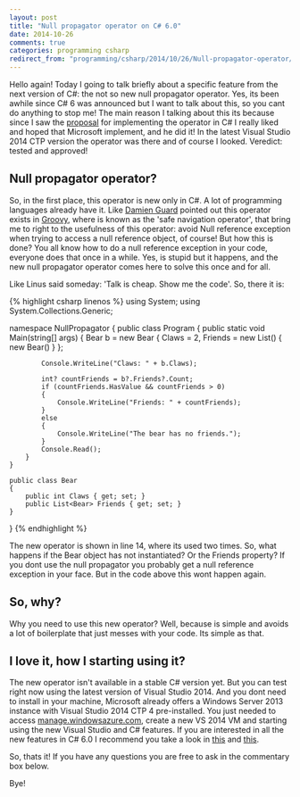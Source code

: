 ```yaml
---
layout: post
title: "Null propagator operator on C# 6.0"
date: 2014-10-26
comments: true
categories: programming csharp
redirect_from: "programming/csharp/2014/10/26/Null-propagator-operator/"
---
```


Hello again! Today I going to talk briefly about a specific feature from the next version of C#: the not so new null propagator operator. Yes, its been awhile since C# 6 was announced but I want to talk about this, so you cant do anything to stop me!
The main reason I talking about this its because since I saw the [proposal](https://visualstudio.uservoice.com/forums/121579-visual-studio/suggestions/3990187-add-operator-to-c) for implementing the operator in C# I really liked and hoped that Microsoft implement, and he did it! In the latest Visual Studio 2014 CTP version the operator was there and of course I looked. Veredict: tested and approved!

## Null propagator operator?

So, in the first place, this operator is new only in C#. A lot of programming languages already have it.
Like [Damien Guard](http://damieng.com/blog/2013/12/09/probable-c-6-0-features-illustrated) pointed out this operator  exists in [Groovy](http://groovy.codehaus.org/Operators#Operators-SafeNavigationOperator%28?.%29), where is known as the 'safe navigation operator', that bring me to right to the usefulness of this operator: avoid Null reference exception when trying to access a null reference object, of course!
But how this is done? You all know how to do a null reference exception in your code, everyone does that once in a while. Yes, is stupid but it happens, and the new null propagator operator comes here to solve this once and for all.

Like Linus said someday: 'Talk is cheap. Show me the code'. So, there it is:

{% highlight csharp linenos %}
using System;
using System.Collections.Generic;

namespace NullPropagator
{
    public class Program
    {
        public static void Main(string[] args)
        {
            Bear b = new Bear { Claws = 2, Friends = new List<Bear>() { new Bear() } };

            Console.WriteLine("Claws: " + b.Claws);

            int? countFriends = b?.Friends?.Count;
            if (countFriends.HasValue && countFriends > 0)
            {
                Console.WriteLine("Friends: " + countFriends);
            }
            else
            {
                Console.WriteLine("The bear has no friends.");
            }
            Console.Read();
        }
    }

    public class Bear
    {
        public int Claws { get; set; }
        public List<Bear> Friends { get; set; }
    }
}
{% endhighlight %}

The new operator is shown in line 14, where its used two times. So, what happens if the Bear object has not instantiated? Or the Friends property? If you dont use the null propagator you probably get a null reference exception in your face. But in the code above this wont happen again.

## So, why?

Why you need to use this new operator? Well, because is simple and avoids a lot of boilerplate that just messes with your code. Its simple as that.

## I love it, how I starting using it?

The new operator isn't available in a stable C# version yet. But you can test right now using the latest version of Visual Studio 2014. And you dont need to install in your machine, Microsoft already offers a Windows Server 2013 instance with Visual Studio 2014 CTP 4 pre-installed. You just needed to access [manage.windowsazure.com](http://manage.windowsazure.com), create a new VS 2014 VM and starting using the new Visual Studio and C# features. If you are interested in all the new features in C# 6.0 I recommend you take a look in [this](https://roslyn.codeplex.com/discussions) and [this](https://channel9.msdn.com/tags/CSharp/).

So, thats it! If you have any questions you are free to ask in the commentary box below.

Bye!
